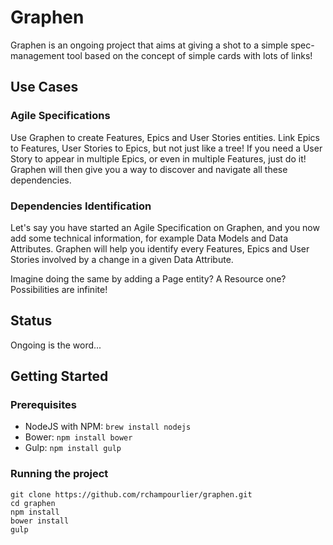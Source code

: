 # Graphen

Graphen is an ongoing project that aims at giving a shot
to a simple spec-management tool based on the concept of
simple cards with lots of links!

## Use Cases

### Agile Specifications

Use Graphen to create Features, Epics and User Stories entities.
Link Epics to Features, User Stories to Epics, but not just like
a tree! If you need a User Story to appear in multiple Epics, or
even in multiple Features, just do it! Graphen will then give
you a way to discover and navigate all these dependencies.

### Dependencies Identification

Let's say you have started an Agile Specification on Graphen,
and you now add some technical information, for example
Data Models and Data Attributes. Graphen will help you identify
every Features, Epics and User Stories involved by a change
in a given Data Attribute.

Imagine doing the same by adding a Page entity? A Resource one?
Possibilities are infinite!

## Status

Ongoing is the word...

## Getting Started

### Prerequisites

* NodeJS with NPM: `brew install nodejs`
* Bower: `npm install bower`
* Gulp: `npm install gulp`

### Running the project

    git clone https://github.com/rchampourlier/graphen.git
    cd graphen
    npm install
    bower install
    gulp
